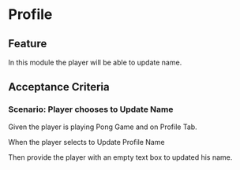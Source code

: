 # Profile

## Feature

In this module the player will be able to
update name.

## Acceptance Criteria

### Scenario: Player chooses to Update Name

Given the player is playing Pong Game
and on Profile Tab.

When the player selects to Update Profile Name

Then provide the player with an empty text box to
updated his name.
